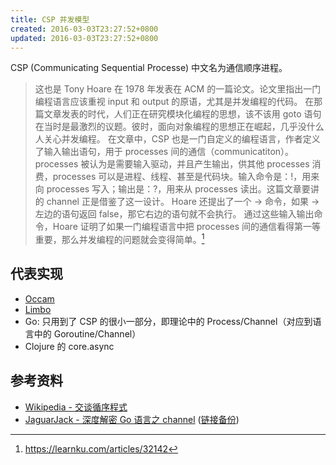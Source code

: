 ```yaml
---
title: CSP 并发模型
created: 2016-03-03T23:27:52+0800
updated: 2016-03-03T23:27:52+0800
---
```



CSP (Communicating Sequential Processe) 中文名为通信顺序进程。

> 这也是 Tony Hoare 在 1978 年发表在 ACM 的一篇论文。论文里指出一门编程语言应该重视 input 和 output 的原语，尤其是并发编程的代码。
> 在那篇文章发表的时代，人们正在研究模块化编程的思想，该不该用 goto 语句在当时是最激烈的议题。彼时，面向对象编程的思想正在崛起，几乎没什么人关心并发编程。
> 在文章中，CSP 也是一门自定义的编程语言，作者定义了输入输出语句，用于 processes 间的通信（communicatiton）。processes 被认为是需要输入驱动，并且产生输出，供其他 processes 消费，processes 可以是进程、线程、甚至是代码块。输入命令是：!，用来向 processes 写入；输出是：?，用来从 processes 读出。这篇文章要讲的 channel 正是借鉴了这一设计。
> Hoare 还提出了一个 -> 命令，如果 -> 左边的语句返回 false，那它右边的语句就不会执行。
> 通过这些输入输出命令，Hoare 证明了如果一门编程语言中把 processes 间的通信看得第一等重要，那么并发编程的问题就会变得简单。[^1]

## 代表实现

- [Occam](https://www.wikiwand.com/zh-hans/Occam)
- [Limbo](https://www.wikiwand.com/zh-hans/Limbo_(%E7%A8%8B%E5%BC%8F%E8%AA%9E%E8%A8%80))
- Go: 只用到了 CSP 的很小一部分，即理论中的 Process/Channel（对应到语言中的 Goroutine/Channel）
- Clojure 的 core.async

## 参考资料

- [Wikipedia - 交谈循序程式](https://www.wikiwand.com/zh-hans/%E4%BA%A4%E8%AB%87%E5%BE%AA%E5%BA%8F%E7%A8%8B%E5%BC%8F)
- [JaguarJack - 深度解密 Go 语言之 channel](https://learnku.com/articles/32142) ([链接备份](https://web.archive.org/web/20230225204145/https://learnku.com/articles/32142))

[^1]: https://learnku.com/articles/32142
